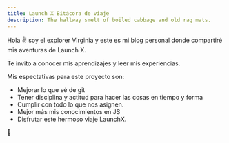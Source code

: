 ```yaml
---
title: Launch X Bitácora de viaje
description: The hallway smelt of boiled cabbage and old rag mats.
---
```


Hola ✌️  soy el explorer Virginia y este es mi blog personal donde compartiré mis aventuras de Launch X.

Te invito a conocer mis aprendizajes y leer mis experiencias.

Mis espectativas para este proyecto son:
- Mejorar lo que sé de git
- Tener disciplina y actitud para hacer las cosas en tiempo y forma
- Cumplir con todo lo que nos asignen.
- Mejor más mis conocimientos en JS
- Disfrutar este hermoso viaje LaunchX.

🚀
